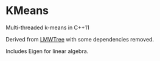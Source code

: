 # KMeans
Multi-threaded k-means in C++11

Derived from [LMWTree](https://github.com/cmdevries/LMW-tree) with some dependencies removed.

Includes Eigen for linear algebra.
